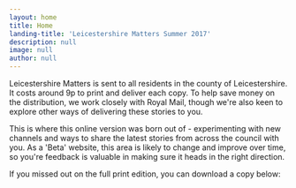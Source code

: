 ```yaml
---
layout: home
title: Home
landing-title: 'Leicestershire Matters Summer 2017'
description: null
image: null
author: null
---
```


Leicestershire Matters is sent to all residents in the county of Leicestershire. It costs around 9p to print and deliver each copy. To help save money on the distribution, we work closely with Royal Mail, though we're also keen to explore other ways of delivering these stories to you.

This is where this online version was born out of - experimenting with new channels and ways to share the latest stories from across the council with you. As a 'Beta' website, this area is likely to change and improve over time, so you're feedback is valuable in making sure it heads in the right direction.

If you missed out on the full print edition, you can download a copy below:
